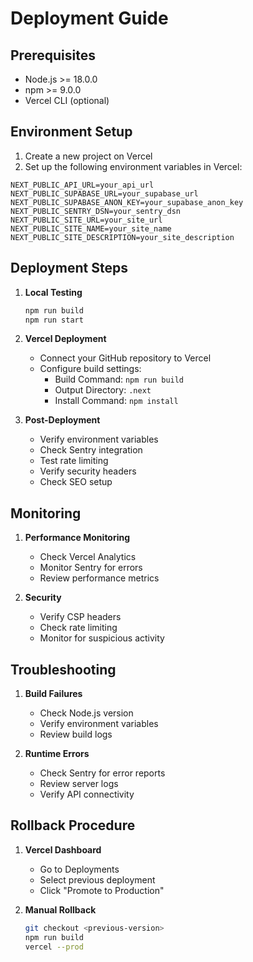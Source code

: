 # Deployment Guide

## Prerequisites

- Node.js >= 18.0.0
- npm >= 9.0.0
- Vercel CLI (optional)

## Environment Setup

1. Create a new project on Vercel
2. Set up the following environment variables in Vercel:

```env
NEXT_PUBLIC_API_URL=your_api_url
NEXT_PUBLIC_SUPABASE_URL=your_supabase_url
NEXT_PUBLIC_SUPABASE_ANON_KEY=your_supabase_anon_key
NEXT_PUBLIC_SENTRY_DSN=your_sentry_dsn
NEXT_PUBLIC_SITE_URL=your_site_url
NEXT_PUBLIC_SITE_NAME=your_site_name
NEXT_PUBLIC_SITE_DESCRIPTION=your_site_description
```

## Deployment Steps

1. **Local Testing**
   ```bash
   npm run build
   npm run start
   ```

2. **Vercel Deployment**
   - Connect your GitHub repository to Vercel
   - Configure build settings:
     - Build Command: `npm run build`
     - Output Directory: `.next`
     - Install Command: `npm install`

3. **Post-Deployment**
   - Verify environment variables
   - Check Sentry integration
   - Test rate limiting
   - Verify security headers
   - Check SEO setup

## Monitoring

1. **Performance Monitoring**
   - Check Vercel Analytics
   - Monitor Sentry for errors
   - Review performance metrics

2. **Security**
   - Verify CSP headers
   - Check rate limiting
   - Monitor for suspicious activity

## Troubleshooting

1. **Build Failures**
   - Check Node.js version
   - Verify environment variables
   - Review build logs

2. **Runtime Errors**
   - Check Sentry for error reports
   - Review server logs
   - Verify API connectivity

## Rollback Procedure

1. **Vercel Dashboard**
   - Go to Deployments
   - Select previous deployment
   - Click "Promote to Production"

2. **Manual Rollback**
   ```bash
   git checkout <previous-version>
   npm run build
   vercel --prod
   ``` 